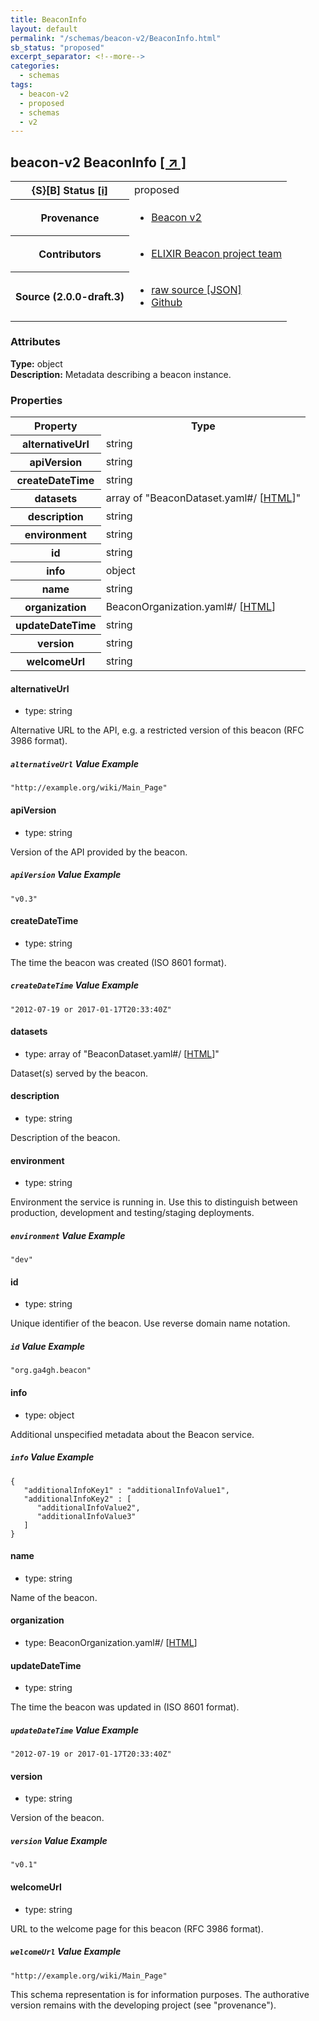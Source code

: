 ```yaml
---
title: BeaconInfo
layout: default
permalink: "/schemas/beacon-v2/BeaconInfo.html"
sb_status: "proposed"
excerpt_separator: <!--more-->
categories:
  - schemas
tags:
  - beacon-v2
  - proposed
  - schemas
  - v2
---
```


<div id="schema-header-title">
  <h2><span id="schema-header-title-project">beacon-v2</span> BeaconInfo <a href="https://github.com/ga4gh-beacon/specification-v2-blocks" target="_BLANK">[ &nearr; ]</a></h2>
</div>

<table id="schema-header-table">
<tr>
<th>{S}[B] Status <a href="https://schemablocks.org/about/sb-status-levels.html">[i]</a></th>
<td><div id="schema-header-status">proposed</div></td>
</tr>
<tr><th>Provenance</th><td><ul>
<li><a href="https://github.com/ga4gh-beacon/specification-v2">Beacon v2</a></li>
</ul></td></tr>


<!--more-->
<tr><th>Contributors</th><td><ul>
<li><a href="https://beacon-project.io/categories/people.html">ELIXIR Beacon project team</a></li>
</ul></td></tr>
<tr><th>Source (2.0.0-draft.3)</th><td><ul>
<li><a href="current/BeaconInfo.json" target="_BLANK">raw source [JSON]</a></li>
<li><a href="https://github.com/ga4gh-beacon/specification-v2-blocks/blob/master/schemas/BeaconInfo.yaml" target="_BLANK">Github</a></li>
</ul></td></tr>
</table>

<div id="schema-attributes-title"><h3>Attributes</h3></div>

  
__Type:__ object  
__Description:__ Metadata describing a beacon instance.

### Properties

<table id="schema-properties-table">
<tr><th>Property</th><th>Type</th></tr>
<tr><th>alternativeUrl</th><td>string</td></tr>
<tr><th>apiVersion</th><td>string</td></tr>
<tr><th>createDateTime</th><td>string</td></tr>
<tr><th>datasets</th><td>array of "BeaconDataset.yaml#/ [<a href="./BeaconDataset.html">HTML</a>]"</td></tr>
<tr><th>description</th><td>string</td></tr>
<tr><th>environment</th><td>string</td></tr>
<tr><th>id</th><td>string</td></tr>
<tr><th>info</th><td>object</td></tr>
<tr><th>name</th><td>string</td></tr>
<tr><th>organization</th><td>BeaconOrganization.yaml#/ [<a href="./BeaconOrganization.html">HTML</a>]</td></tr>
<tr><th>updateDateTime</th><td>string</td></tr>
<tr><th>version</th><td>string</td></tr>
<tr><th>welcomeUrl</th><td>string</td></tr>
</table>


#### alternativeUrl

* type: string

Alternative URL to the API, e.g. a restricted version of this beacon (RFC 3986 format).

##### `alternativeUrl` Value Example  

```
"http://example.org/wiki/Main_Page"
```

#### apiVersion

* type: string

Version of the API provided by the beacon.

##### `apiVersion` Value Example  

```
"v0.3"
```

#### createDateTime

* type: string

The time the beacon was created (ISO 8601 format).


##### `createDateTime` Value Example  

```
"2012-07-19 or 2017-01-17T20:33:40Z"
```

#### datasets

* type: array of "BeaconDataset.yaml#/ [<a href="./BeaconDataset.html">HTML</a>]"

Dataset(s) served by the beacon.


#### description

* type: string

Description of the beacon.



#### environment

* type: string

Environment the service is running in. Use this to distinguish
between production, development and testing/staging deployments.


##### `environment` Value Example  

```
"dev"
```

#### id

* type: string

Unique identifier of the beacon. Use reverse domain name notation.


##### `id` Value Example  

```
"org.ga4gh.beacon"
```

#### info

* type: object

Additional unspecified metadata about the Beacon service.


##### `info` Value Example  

```
{
   "additionalInfoKey1" : "additionalInfoValue1",
   "additionalInfoKey2" : [
      "additionalInfoValue2",
      "additionalInfoValue3"
   ]
}
```

#### name

* type: string

Name of the beacon.



#### organization

* type: BeaconOrganization.yaml#/ [<a href="./BeaconOrganization.html">HTML</a>]




#### updateDateTime

* type: string

The time the beacon was updated in (ISO 8601 format).


##### `updateDateTime` Value Example  

```
"2012-07-19 or 2017-01-17T20:33:40Z"
```

#### version

* type: string

Version of the beacon.


##### `version` Value Example  

```
"v0.1"
```

#### welcomeUrl

* type: string

URL to the welcome page for this beacon (RFC 3986 format).


##### `welcomeUrl` Value Example  

```
"http://example.org/wiki/Main_Page"
```
<div id="schema-footer"> This schema representation is for information purposes. The authorative  version remains with the developing project (see "provenance"). </div>


